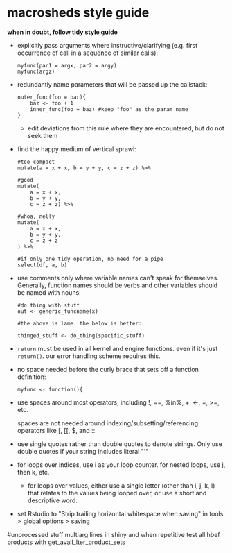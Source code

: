 # macrosheds style guide

**when in doubt, follow tidy style guide**

+ explicitly pass arguments where instructive/clarifying (e.g. first occurrence of call in a sequence of similar calls):

    ```
    myfunc(par1 = argx, par2 = argy)  
    myfunc(argz)
    ```

+ redundantly name parameters that will be passed up the callstack:

    ```
    outer_func(foo = bar){  
        baz <- foo + 1  
        inner_func(foo = baz) #keep "foo" as the param name  
    }
    ```

    + edit deviations from this rule where they are encountered, but do not seek them

+ find the happy medium of vertical sprawl:
    
    ```
    #too compact
    mutate(a = x + x, b = y + y, c = z + z) %>%

    #good
    mutate(
        a = x + x,
        b = y + y,
        c = z + z) %>%

    #whoa, nelly
    mutate(
        a = x + x,
        b = y + y,
        c = z + z
    ) %>%

    #if only one tidy operation, no need for a pipe
    select(df, a, b)
    ```

+ use comments only where variable names can't speak for themselves. Generally, function names should be verbs and other variables should be named with nouns:

    ```
    #do thing with stuff
    out <- generic_funcname(x)

    #the above is lame. the below is better:

    thinged_stuff <- do_thing(specific_stuff)
    ```

+ `return` must be used in all kernel and engine functions. even if it's just `return()`. our error handling scheme requires this.

+ no space needed before the curly brace that sets off a function definition:

    `myfunc <- function(){`

+ use spaces around most operators, including !, ==, %in%, +, <-, =, >=, etc.

    spaces are not needed around indexing/subsetting/referencing operators like [, [[, $, and ::

+ use single quotes rather than double quotes to denote strings. Only use double quotes if your string includes literal "'"

+ for loops over indices, use i as your loop counter. for nested loops, use j, then k, etc.
    
    + for loops over values, either use a single letter (other than i, j, k, l) that relates to the values being looped over, or use a short and descriptive word.

+ set Rstudio to "Strip trailing horizontal whitespace when saving" in tools > global options > saving

#unprocessed stuff
    multiarg lines in shiny and when repetitive
    test all hbef products with get_avail_lter_product_sets

